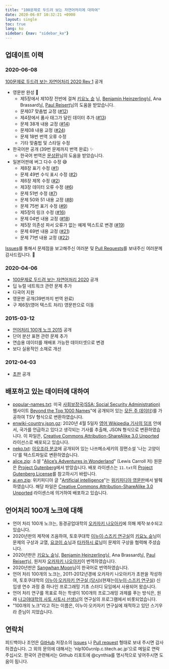 ```yaml
---
title: "100문제로 두드려 보는 자연어처리에 대하여"
date: 2020-06-07 10:32:21 +0900
layout: single
toc: true
lang: ko
sidebar: {nav: "sidebar_ko"}
---
```


## 업데이트 이력

### 2020-06-08
[100문제로 두드려 보는 자연어처리 2020 Rev 1](http://nlp100.github.io/) 공개

+ 영문판 완성 :tada:
  + 제5장에서 제10장 전반에 걸쳐 [키요노 슌](https://butsugiri.github.io/) 님, [Benjamin Heinzerling](https://bheinzerling.github.io/)님, Ana Brassard님, [Paul Reisert](http://www.cl.ecei.tohoku.ac.jp/~preisert/)님의 도움을 받았습니다.
  + 문제07 맞춤법 교정 ([#12](https://github.com/nlp100/nlp100.github.io/pull/12))
  + 제4장에서 품사 태그가 달린 데이터 추가 ([#13](https://github.com/nlp100/nlp100.github.io/issues/13))
  + 문제 38개 내용 교정 ([#14](https://github.com/nlp100/nlp100.github.io/issues/14))
  + 문제08 내용 교정 ([#24](https://github.com/nlp100/nlp100.github.io/pull/24))
  + 문제 18번 번역 오류 수정
  + 기타 맞춤법 및 스타일 수정
+ 한국어판 공개 (39번 문제까지 번역 완료) :sparkles:
  + 한국어 번역은 [문상환](https://sangwhan.com/)님의 도움을 받았습니다.
+ 일본어판에 버그 다수 수정 :sweat_smile:
  + 제8장 표기 수정 ([#1](https://github.com/nlp100/nlp100.github.io/pull/1))
  + 문제 49번 수식 표시 수정 ([#2](https://github.com/nlp100/nlp100.github.io/pull/2))
  + 제6장 제목 수정 ([#2](https://github.com/nlp100/nlp100.github.io/pull/2))
  + 제3장 데이터 오류 수정 ([#6](https://github.com/nlp100/nlp100.github.io/issues/6))
  + 문제 51번 수정 ([#7](https://github.com/nlp100/nlp100.github.io/issues/7))
  + 문제 50와 51 내용 교정 ([#8](https://github.com/nlp100/nlp100.github.io/pull/8))
  + 문제 75번 표기 수정 ([#9](https://github.com/nlp100/nlp100.github.io/pull/9))
  + 제5장의 링크 수정 ([#16](https://github.com/nlp100/nlp100.github.io/pull/16))
  + 문제 04번 내용 교정 ([#18](https://github.com/nlp100/nlp100.github.io/pull/18))
  + 제5장 의존성 파서 오류가 없는 예제 텍스트로 변경 ([#19](https://github.com/nlp100/nlp100.github.io/issues/19))
  + 문제 69번 내용 교정 ([#21](https://github.com/nlp100/nlp100.github.io/issues/21))
  + 문제 71번 내용 교정 ([#22](https://github.com/nlp100/nlp100.github.io/issues/22))

[Issues](https://github.com/nlp100/nlp100.github.io/issues)를 통해서 문제점을 보고해주신 여러분 및 [Pull Requests](https://github.com/nlp100/nlp100.github.io/pulls)를 보내주신 여러분께 감사드립니다. :pray:

### 2020-04-06
+ [100문제로 두드려 보는 자연어처리 2020](http://nlp100.github.io/) 공개
+ 딥 뉴럴 네트워크 관련 문제 추가
+ 다국어 지원
+ 영문판 공개(39번까지 번역 완료)
+ 구 제6장(영어 텍스트 처리) 영문판으로 이동

### 2015-03-12
+ [언어처리 100개 노크 2015](http://www.cl.ecei.tohoku.ac.jp/nlp100/) 공개
+ 단어 분산 표현 관련 문제 추가
+ 연습용 데이터를 재배포 가능한 데이터셋으로 변경
+ 보다 실용적인 소재로 개선

### 2012-04-03
+ [초판](http://www.cl.ecei.tohoku.ac.jp/index.php?NLP%20100%20Drill%20Exercises) 공개

## 배포하고 있는 데이터에 대하여

+ [popular-names.txt](/data/popular-names.txt): 미국 [사회보장국(SSA: Social Security Administration)](http://www.ssa.gov/) 웹사이트 [Beyond the Top 1000 Names](https://www.ssa.gov/oact/babynames/limits.html)"에 공개되어 있는 [모든 주 데이터](https://www.ssa.gov/oact/babynames/names.zip))를 가공하여 TSV 형식으로 변환하였습니다.
+ [enwiki-country.json.gz](/data/enwiki-country.json.gz): 2020년 4월 5일자 [영어 Wikipedia 기사의 덤프](http://dumps.wikimedia.org/enwiki/latest/enwiki-latest-pages-articles.xml.bz2) 안에서, 국가를 언급하고 있다고 생각되는 기사를 추출해, JSON 형식으로 변환하였습니다. 이 파일은, [Creative Commons Attribution-ShareAlike 3.0 Unported](http://creativecommons.org/licenses/by-sa/3.0/legalcode) 라이선스로 배포되고 있습니다.
+ [neko.txt](/data/neko.txt): [아오조라 분코](http://www.aozora.gr.jp/)에 공개되어 있는 나쓰메소세키의 장편소설 '나는 고양이다'를 텍스트파일로 변환하였습니다.
+ [alice.zip](/data/alice.zip): 소설 "[Alice’s Adventures in Wonderland](https://www.gutenberg.org/files/11/11-h/11-h.htm)" (Lewis Carroll 저) 원문은 [Project Gutenberg](https://www.gutenberg.org/)에서 받았습니다. 배포 라이센스는 `11.txt`의 [Project Gutenberg License](https://www.gutenberg.org/wiki/Gutenberg:The_Project_Gutenberg_License)를 참고하시기 바랍니다.
+ [ai.en.zip](/data/ai.en.zip): 위키피디아 글 "[Artificial intelligence](https://en.wikipedia.org/wiki/Artificial_intelligence)"는 [위키피디아 영문판](https://en.wikipedia.org/)에서 발췌하였습니다. 해당 파일은 [Creative Commons Attribution-ShareAlike 3.0 Unported](http://creativecommons.org/licenses/by-sa/3.0/legalcode) 라이센스에 의거하여 배포하고 있습니다.

## 언어처리 100개 노크에 대해

+ 언어 처리 100개 노크는, 동경공업대학의 [오카자키 나오아키](https://www.nlp.c.titech.ac.jp/)에 의해 제작·보수되고 있습니다.
+ 2020년판의 제작에 즈음하여, 토호쿠대학 [이누이·스즈키 연구실](https://www.nlp.ecei.tohoku.ac.jp/)의 [키요노 슌](https://butsugiri.github.io/)님이 문제의 구상과 교열, [요코이 쇼](http://www.cl.ecei.tohoku.ac.jp/~yokoi/)님과 [타카하시 료](https://reiyw.com/)님이 문제의 구상을 협력해 주셨습니다.
+ 2020년판은 [키요노 슌](https://butsugiri.github.io/)님, [Benjamin Heinzerling](https://bheinzerling.github.io/)님, Ana Brassard님, [Paul Reisert](http://www.cl.ecei.tohoku.ac.jp/~preisert/)님, 원저자 [오카자키 나오아키](https://www.nlp.c.titech.ac.jp/)이 번역하였습니다.
+ 2020년판은 [Sangwhan Moon](https://sangwhan.com/)님이 한국어로 번역하였습니다.
+ 언어 처리 100개의 노크는, 2011-2012년경에 오카자키 나오아키가 초판을 작성하여, 토호쿠대학의 [이누이·오카자키 연구실 (당시)](http://www.cl.ecei.tohoku.ac.jp/)(현재는[이누이·스즈키 연구실](https://www.nlp.ecei.tohoku.ac.jp/)) 신입생 연수 과정 중 하나인 프로그래밍 기초 스터디 모임에서 사용되어 왔습니다.
+ 언어 처리 연구를 목표로 하는 학생이 100개의 프로그래밍 과제를 푸는 방식은, 원래 [나고야대학의 사토 사토시 선생님](https://sites.google.com/site/sslabnagoya/)의 연구실의 프로그램에서 비롯되었습니다.
+ "100개의 노크"라고 하는 이름은, 이누이·오카자키 연구실에 재적하고 있던 스기우라 준님이 지었습니다.

## 연락처

피드백이나 조언은 [GitHub](https://github.com/nlp100/nlp100.github.io) 저장소의 [Issues](https://github.com/nlp100/nlp100.github.io/issues) 나 [Pull request](https://github.com/nlp100/nlp100.github.io/pulls) 형태로 보내 주시면 감사하겠습니다. 그 외의 문의에 대해서는 'nlp100`at`nlp.c.titech.ac.jp'으로 메일로 연락 주십시오. 한국어 관련해서는 Github 리포트에 @cynthia를 명시적으로 넣어주시면 도움이 됩니다.